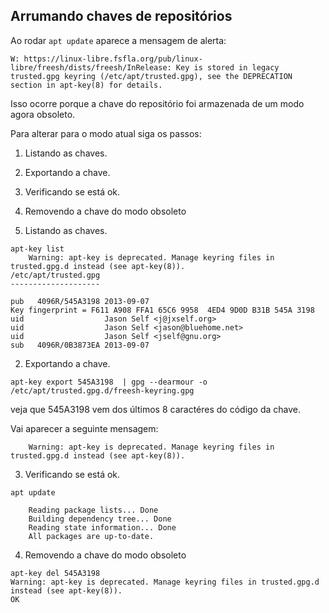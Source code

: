## Arrumando chaves de repositórios

Ao rodar `apt update` aparece a mensagem de alerta:

```
W: https://linux-libre.fsfla.org/pub/linux-libre/freesh/dists/freesh/InRelease: Key is stored in legacy trusted.gpg keyring (/etc/apt/trusted.gpg), see the DEPRECATION section in apt-key(8) for details.
```

Isso ocorre porque a chave do repositório foi armazenada de um modo agora obsoleto.

Para alterar para o modo atual siga os passos:

1. Listando as chaves.
2. Exportando a chave.
3. Verificando se está ok.
4. Removendo a chave do modo obsoleto


1. Listando as chaves.

```
apt-key list
    Warning: apt-key is deprecated. Manage keyring files in trusted.gpg.d instead (see apt-key(8)).
/etc/apt/trusted.gpg
--------------------

pub   4096R/545A3198 2013-09-07
Key fingerprint = F611 A908 FFA1 65C6 9958  4ED4 9D0D B31B 545A 3198
uid                  Jason Self <j@jxself.org>
uid                  Jason Self <jason@bluehome.net>
uid                  Jason Self <jself@gnu.org>
sub   4096R/0B3873EA 2013-09-07

```

2. Exportando a chave.

```
apt-key export 545A3198  | gpg --dearmour -o /etc/apt/trusted.gpg.d/freesh-keyring.gpg
```

veja que 545A3198 vem dos últimos 8 caractéres do código da chave.

Vai aparecer a seguinte mensagem:
```
    Warning: apt-key is deprecated. Manage keyring files in trusted.gpg.d instead (see apt-key(8)).
```

3. Verificando se está ok.

```
apt update

    Reading package lists... Done
    Building dependency tree... Done
    Reading state information... Done
    All packages are up-to-date.
```

4. Removendo a chave do modo obsoleto

```
apt-key del 545A3198
Warning: apt-key is deprecated. Manage keyring files in trusted.gpg.d instead (see apt-key(8)).
OK

```

